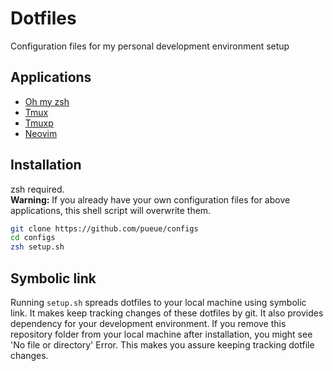 # Dotfiles

Configuration files for my personal development environment setup

## Applications

- [Oh my zsh](https://github.com/robbyrussell/oh-my-zsh)
- [Tmux](https://tmux.github.io/)
- [Tmuxp](https://github.com/tony/tmuxp)
- [Neovim](https://neovim.io)

## Installation

zsh required.  
**Warning:** If you already have your own configuration files for above applications, this shell script will overwrite them.

```sh
git clone https://github.com/pueue/configs
cd configs
zsh setup.sh
```

## Symbolic link

Running `setup.sh` spreads dotfiles to your local machine using symbolic link. It makes keep tracking changes of these dotfiles by git. It also provides dependency for your development environment. If you remove this repository folder from your local machine after installation, you might see 'No file or directory' Error. This makes you assure keeping tracking dotfile changes.
